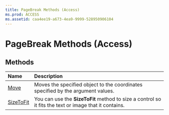 ```yaml
---
title: PageBreak Methods (Access)
ms.prod: ACCESS
ms.assetid: caa4ee19-a673-4ea9-9999-528950906104
---
```



# PageBreak Methods (Access)

## Methods



|**Name**|**Description**|
|:-----|:-----|
|[Move](pagebreak-move-method-access.md)|Moves the specified object to the coordinates specified by the argument values.|
|[SizeToFit](pagebreak-sizetofit-method-access.md)|You can use the  **SizeToFit** method to size a control so it fits the text or image that it contains.|

